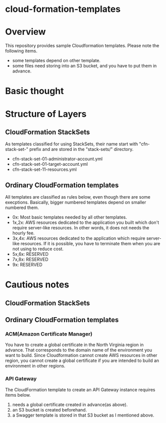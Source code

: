# cloud-formation-templates

# Overview
This repository provides sample Cloudformation templates.
Please note the following items.

- some templates depend on other template.
- some files need storing into an S3 bucket, and you have to put them in advance.

# Basic thought


# Structure of Layers
## CloudFormation StackSets
As templates classified for using StackSets, their name start with "cfn-stack-set-" prefix and are stored in the "stack-sets/" directory.  

- cfn-stack-set-01-administrator-account.yml
- cfn-stack-set-01-target-account.yml
- cfn-stack-set-11-resources.yml

## Ordinary CloudFormation templates
All templates are classified as rules below, even though there are some execptions.
Basically, bigger numbered templates depend on smaller numbered them.

- 0x: Most basic templates needed by all other templates.
- 1x,2x: AWS resources dedicated to the application you built which don't require server-like resources. In other words, it does not needs the hourly fee.
- 3x,4x: AWS resources dedicated to the application which require server-like resources. If it is possible, you have to terminate them when you are not using to reduce cost.
- 5x,6x: RESERVED
- 7x,8x: RESERVED
- 9x: RESERVED

# Cautious notes
## CloudFormation StackSets

## Ordinary CloudFormation templates
### ACM(Amazon Certificate Manager)
You have to create a global certificate in the North Virginia region in advance. That corresponds to the domain name of the environment you want to build.
Since Cloudformation cannot create AWS resources in other region, you cannot create a global certificate if you are intended to build an environment in other regions.

### API Gateway
The CloudFormation template to create an API Gateway instance requires items below.

1. needs a global certificate created in advance(as above).
2. an S3 bucket is created beforehand.
3. a Swagger template is stored in that S3 bucket as I mentioned above.


